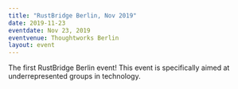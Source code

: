 ```yaml
---
title: "RustBridge Berlin, Nov 2019"
date: 2019-11-23
eventdate: Nov 23, 2019
eventvenue: Thoughtworks Berlin
layout: event
---
```


<p class="measure lh-copy f3 athelas">
    The first RustBridge Berlin event! This event is specifically aimed at
    underrepresented groups in technology.
</p>
